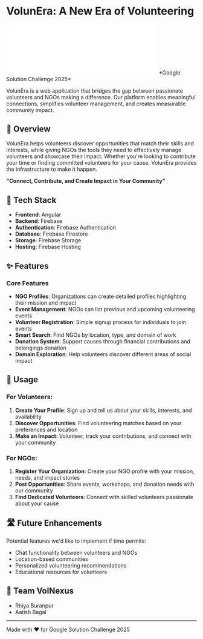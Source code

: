 # VolunEra: A New Era of Volunteering

<img src="./src/assets/images/volunera-text-logo-white.svg" width="400" alt="VolunEra Logo">
*Google Solution Challenge 2025*

VolunEra is a web application that bridges the gap between passionate volunteers and NGOs making a difference. Our platform enables meaningful connections, simplifies volunteer management, and creates measurable community impact.

## 🌟 Overview

VolunEra helps volunteers discover opportunities that match their skills and interests, while giving NGOs the tools they need to effectively manage volunteers and showcase their impact. Whether you're looking to contribute your time or finding committed volunteers for your cause, VolunEra provides the infrastructure to make it happen.

**"Connect, Contribute, and Create Impact in Your Community"**

## 🔧 Tech Stack

- **Frontend**: Angular
- **Backend**: Firebase
- **Authentication**: Firebase Authentication
- **Database**: Firebase Firestore
- **Storage**: Firebase Storage
- **Hosting**: Firebase Hosting

## ✨ Features

### Core Features
- **NGO Profiles**: Organizations can create detailed profiles highlighting their mission and impact
- **Event Management**: NGOs can list previous and upcoming volunteering events
- **Volunteer Registration**: Simple signup process for individuals to join events
- **Smart Search**: Find NGOs by location, type, and domain of work
- **Donation System**: Support causes through financial contributions and belongings donation
- **Domain Exploration**: Help volunteers discover different areas of social impact

## 📱 Usage

### For Volunteers:
1. **Create Your Profile**: Sign up and tell us about your skills, interests, and availability
2. **Discover Opportunities**: Find volunteering matches based on your preferences and location
3. **Make an Impact**: Volunteer, track your contributions, and connect with your community

### For NGOs:
1. **Register Your Organization**: Create your NGO profile with your mission, needs, and impact stories
2. **Post Opportunities**: Share events, workshops, and donation needs with our community
3. **Find Dedicated Volunteers**: Connect with skilled volunteers passionate about your cause

## 🛣️ Future Enhancements

Potential features we'd like to implement if time permits:
- Chat functionality between volunteers and NGOs
- Location-based communities
- Personalized volunteering recommendations
- Educational resources for volunteers

## 👥 Team VolNexus

- Rhiya Buranpur
- Aatish Bagal

---

Made with ❤️ for Google Solution Challenge 2025
